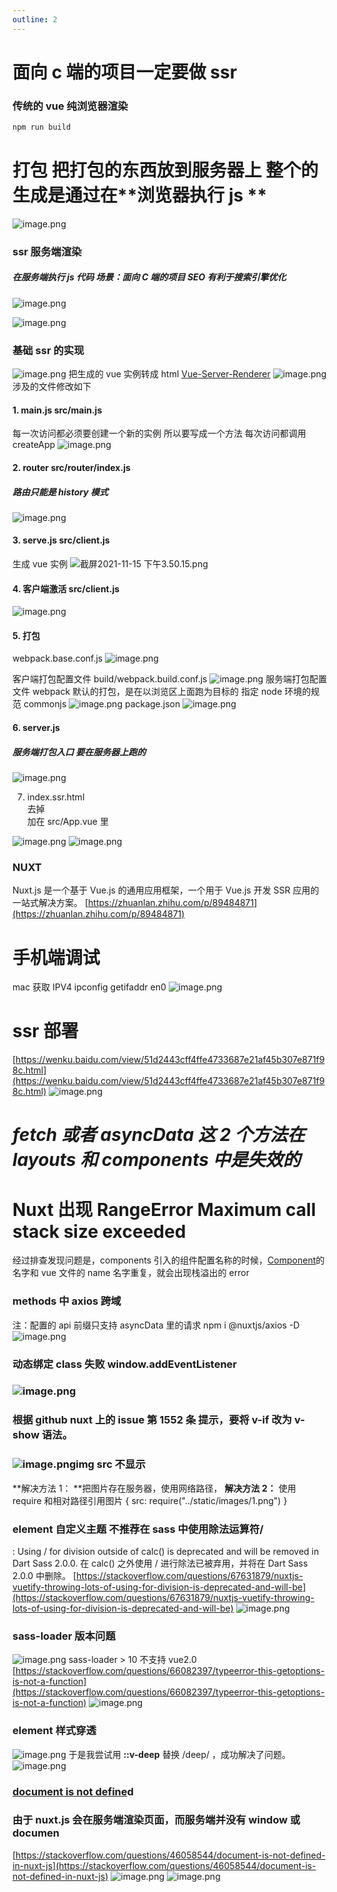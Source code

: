 ```yaml
---
outline: 2
---
```


# 面向 c 端的项目一定要做 ssr

### 传统的 vue 纯浏览器渲染

```js
npm run build
```

# 打包 把打包的东西放到服务器上 整个的生成是通过在**浏览器执行 js **

![image.png](https://cdn.nlark.com/yuque/0/2021/png/292785/1636943800402-17b66feb-fd06-4d1a-8ef0-304733271d6c.png#clientId=u85b1f32b-b9e4-4&from=paste&height=1116&id=ud5687010&name=image.png&originHeight=1116&originWidth=2208&originalType=binary&ratio=1&rotation=0&showTitle=false&size=424226&status=done&style=none&taskId=ueab5097e-b425-4a3f-ab11-a920fd8b1fa&title=&width=2208)

### ssr 服务端渲染

##### 在服务端执行 js 代码 场景：面向 C 端的项目 SEO 有利于搜索引擎优化

![image.png](https://cdn.nlark.com/yuque/0/2021/png/292785/1637293019384-fd2d654b-c2ce-4274-a197-01bcec0c2756.png#clientId=ua55684b8-a44e-4&from=paste&height=1036&id=u685fc1d5&name=image.png&originHeight=1036&originWidth=1992&originalType=binary&ratio=1&rotation=0&showTitle=false&size=269062&status=done&style=none&taskId=u059b8448-9c80-4dc6-b36a-cd4d82495e8&title=&width=1992)

![image.png](https://cdn.nlark.com/yuque/0/2021/png/292785/1636945671674-30427aec-6902-4782-ab5a-373dfd009830.png#clientId=u85b1f32b-b9e4-4&from=paste&height=1092&id=u580c42c6&name=image.png&originHeight=1092&originWidth=2078&originalType=binary&ratio=1&rotation=0&showTitle=false&size=401001&status=done&style=none&taskId=ua3b7a417-0780-4bb6-bc3a-c5ae8204c7e&title=&width=2078)

### 基础 ssr 的实现

![image.png](https://cdn.nlark.com/yuque/0/2021/png/292785/1636963910562-d14dacc8-2b4a-474e-93e2-962cf940b7e5.png#clientId=u53b04b67-98b8-4&from=paste&height=495&id=u2d2b218e&name=image.png&originHeight=495&originWidth=1080&originalType=binary&ratio=1&rotation=0&showTitle=false&size=263596&status=done&style=none&taskId=ua0ccd4a3-cab2-4bf0-a09a-4ebb5027c2c&title=&width=1080)
把生成的 vue 实例转成 html [Vue-Server-Renderer](https://www.cnblogs.com/pengdt/p/12304026.html)
![image.png](https://cdn.nlark.com/yuque/0/2021/png/292785/1636946283437-747a615a-6489-467a-a4a4-7211cd8ac17d.png#clientId=u53b04b67-98b8-4&from=paste&height=674&id=u6eba3481&name=image.png&originHeight=674&originWidth=1406&originalType=binary&ratio=1&rotation=0&showTitle=false&size=593889&status=done&style=none&taskId=u2f6dfde2-cdfb-44bf-a99d-4b714963311&title=&width=1406)
涉及的文件修改如下

#### 1. main.js src/main.js

每一次访问都必须要创建一个新的实例 所以要写成一个方法 每次访问都调用 createApp
![image.png](https://cdn.nlark.com/yuque/0/2021/png/292785/1636961103956-850eac35-77f3-4414-beb3-89586dd606e4.png#clientId=u53b04b67-98b8-4&from=paste&height=622&id=ub1d7e577&name=image.png&originHeight=622&originWidth=796&originalType=binary&ratio=1&rotation=0&showTitle=false&size=452495&status=done&style=none&taskId=uac4f44da-917f-42ae-ae85-3d0acc66f89&title=&width=796)

#### 2. router src/router/index.js

##### 路由只能是 history 模式

![image.png](https://cdn.nlark.com/yuque/0/2021/png/292785/1636947137537-bdf1db66-d02b-4772-8d71-fd4253206f2e.png#clientId=u53b04b67-98b8-4&from=paste&height=703&id=ub53f80e4&name=image.png&originHeight=972&originWidth=906&originalType=binary&ratio=1&rotation=0&showTitle=false&size=532522&status=done&style=none&taskId=u5679f3e9-2fe3-4622-8d66-f3f635e84f0&title=&width=655)

#### 3. serve.js src/client.js

生成 vue 实例
![截屏2021-11-15 下午3.50.15.png](https://cdn.nlark.com/yuque/0/2021/png/292785/1636962629712-4a129522-b013-453a-9d65-14ebb0bebcab.png#clientId=u53b04b67-98b8-4&from=drop&id=ucbbc61ac&name=%E6%88%AA%E5%B1%8F2021-11-15%20%E4%B8%8B%E5%8D%883.50.15.png&originHeight=518&originWidth=936&originalType=binary&ratio=1&rotation=0&showTitle=false&size=330728&status=done&style=none&taskId=u0f6d1c3d-d6cd-42f1-84d5-477a007bda5&title=)

#### 4. 客户端激活 src/client.js

![image.png](https://cdn.nlark.com/yuque/0/2021/png/292785/1636962694217-dfcb049d-459b-4164-b0f8-a3205f11bdf7.png#clientId=u53b04b67-98b8-4&from=paste&height=376&id=u4c8305bd&name=image.png&originHeight=376&originWidth=896&originalType=binary&ratio=1&rotation=0&showTitle=false&size=219793&status=done&style=none&taskId=u4aeb0231-ee11-4f51-b162-f3120ea5be3&title=&width=896)

#### 5. 打包

webpack.base.conf.js
![image.png](https://cdn.nlark.com/yuque/0/2021/png/292785/1637128199972-c9d12b3d-8d3b-4f1b-b93d-a1519d3cd2cd.png#clientId=u59c3d412-293d-4&from=paste&height=492&id=u72374252&name=image.png&originHeight=492&originWidth=850&originalType=binary&ratio=1&rotation=0&showTitle=false&size=328300&status=done&style=none&taskId=u2fa8121a-9696-47fd-af03-4efd53bb499&title=&width=850)

客户端打包配置文件 build/webpack.build.conf.js
![image.png](https://cdn.nlark.com/yuque/0/2021/png/292785/1637128356665-e8a89d42-7683-4d30-841e-3591e14c979e.png#clientId=u59c3d412-293d-4&from=paste&height=394&id=u37c76d3e&name=image.png&originHeight=394&originWidth=889&originalType=binary&ratio=1&rotation=0&showTitle=false&size=232446&status=done&style=none&taskId=ud99cd7bc-821f-4a9f-abae-9215812566b&title=&width=889)
服务端打包配置文件
webpack 默认的打包，是在以浏览区上面跑为目标的 指定 node 环境的规范 commonjs
![image.png](https://cdn.nlark.com/yuque/0/2021/png/292785/1637128516413-cf3620bd-bfc7-48f7-baa3-3e133c14be54.png#clientId=u59c3d412-293d-4&from=paste&height=448&id=u06997bf6&name=image.png&originHeight=448&originWidth=885&originalType=binary&ratio=1&rotation=0&showTitle=false&size=282388&status=done&style=none&taskId=u815327f4-e5ac-4c78-b321-3870003aa7e&title=&width=885)
package.json
![image.png](https://cdn.nlark.com/yuque/0/2021/png/292785/1637128543684-0ff33175-24a0-497f-bf18-99bbebfc6064.png#clientId=u59c3d412-293d-4&from=paste&height=502&id=u75737ab8&name=image.png&originHeight=502&originWidth=946&originalType=binary&ratio=1&rotation=0&showTitle=false&size=358058&status=done&style=none&taskId=u5dc18888-a4fe-4375-a285-a7578365b7c&title=&width=946)

#### 6. server.js

##### 服务端打包入口 要在服务器上跑的

![image.png](https://cdn.nlark.com/yuque/0/2021/png/292785/1637129834748-79a89aa4-8568-4a07-94b1-03d736d9060e.png#clientId=u79024e49-f0fd-4&from=paste&height=549&id=u1a59008d&name=image.png&originHeight=549&originWidth=1022&originalType=binary&ratio=1&rotation=0&showTitle=false&size=398259&status=done&style=none&taskId=u85afe642-e1f7-406f-8982-c35c44b9e63&title=&width=1022)

7. index.ssr.html <div id="app"></div>去掉 <div id="app"></div>加在 src/App.vue 里

![image.png](https://cdn.nlark.com/yuque/0/2021/png/292785/1637129351895-f7817367-aa84-4964-a78f-9209f0c8d9da.png#clientId=u59c3d412-293d-4&from=paste&height=580&id=u1105e38c&name=image.png&originHeight=580&originWidth=1049&originalType=binary&ratio=1&rotation=0&showTitle=false&size=227893&status=done&style=none&taskId=u78d49121-a424-4cec-92c5-c477d146406&title=&width=1049)
![image.png](https://cdn.nlark.com/yuque/0/2021/png/292785/1637130069102-408f577e-c721-4063-a360-e6c772affd5b.png#clientId=u79024e49-f0fd-4&from=paste&height=467&id=u46dd16fc&name=image.png&originHeight=467&originWidth=852&originalType=binary&ratio=1&rotation=0&showTitle=false&size=217822&status=done&style=none&taskId=uef60f74a-76ac-49f4-ab4e-6117c498711&title=&width=852)

### NUXT

Nuxt.js 是一个基于 Vue.js 的通用应用框架，一个用于 Vue.js 开发 SSR 应用的一站式解决方案。
[https://zhuanlan.zhihu.com/p/89484871](https://zhuanlan.zhihu.com/p/89484871)

# 手机端调试

mac 获取 IPV4
ipconfig getifaddr en0
![image.png](https://cdn.nlark.com/yuque/0/2022/png/292785/1651561270979-b7dd39ab-a557-468d-af38-345556854abc.png#clientId=u3edb182b-eea9-4&from=paste&height=470&id=uf9d479ab&name=image.png&originHeight=940&originWidth=1434&originalType=binary&ratio=1&rotation=0&showTitle=false&size=130905&status=done&style=none&taskId=u3e056f62-422d-4eed-a2cf-fb87be77197&title=&width=717)

#

# ssr 部署

[https://wenku.baidu.com/view/51d2443cff4ffe4733687e21af45b307e871f98c.html](https://wenku.baidu.com/view/51d2443cff4ffe4733687e21af45b307e871f98c.html)
![image.png](https://cdn.nlark.com/yuque/0/2022/png/292785/1650622262276-94ac0226-9447-4014-b115-a2fba466c57e.png#clientId=uc0ebab56-7fa7-4&from=paste&height=214&id=ube6316f3&name=image.png&originHeight=214&originWidth=1124&originalType=binary&ratio=1&rotation=0&showTitle=false&size=81040&status=done&style=none&taskId=u9b609975-586c-4b18-9878-9814f4bd70e&title=&width=1124)

# _fetch 或者 asyncData 这 2 个方法在 layouts 和 components 中是失效的_

# Nuxt 出现 RangeError Maximum call stack size exceeded

经过排查发现问题是，components 引入的组件配置名称的时候，[Component](https://so.csdn.net/so/search?q=Component&spm=1001.2101.3001.7020)的名字和 vue 文件的 name 名字重复，就会出现栈溢出的 error

### methods 中 axios 跨域

注：配置的 api 前缀只支持 asyncData 里的请求
npm i @nuxtjs/axios -D
![image.png](https://cdn.nlark.com/yuque/0/2022/png/292785/1650506382957-b192af5b-083f-4afe-bf98-d0bf157eeb02.png#clientId=ue971133e-f02d-4&from=paste&height=734&id=uaede373c&name=image.png&originHeight=734&originWidth=1656&originalType=binary&ratio=1&rotation=0&showTitle=false&size=216217&status=done&style=none&taskId=u455d611c-3b56-47bb-972a-8fb07fd8a94&title=&width=1656)

### 动态绑定 class 失败 window.addEventListener

### ![image.png](https://cdn.nlark.com/yuque/0/2022/png/292785/1650278973042-90874029-5db9-4b60-b6d5-ab1808f1c08e.png#clientId=u00b6b9fb-fe0c-4&from=paste&height=1350&id=u625acf6e&name=image.png&originHeight=1350&originWidth=1338&originalType=binary&ratio=1&rotation=0&showTitle=false&size=520647&status=done&style=none&taskId=u6062cf3c-aba1-44b2-8664-03dc17ea778&title=&width=1338)

### 根据 github nuxt 上的 issue 第 1552 条 提示，要将 v-if 改为 v-show 语法。

### ![image.png](https://cdn.nlark.com/yuque/0/2022/png/292785/1650273585315-e9750325-8c8b-4c03-8c53-5e3b92e9dcde.png#clientId=ub57f7d44-3988-4&from=paste&height=324&id=ua80a928f&name=image.png&originHeight=324&originWidth=3508&originalType=binary&ratio=1&rotation=0&showTitle=false&size=303199&status=done&style=none&taskId=uaa1b2d5a-f022-46b2-be9d-4d468ae3c28&title=&width=3508)img src 不显示

**解决方法 1：
**把图片存在服务器，使用网络路径，
**解决方法 2：**
使用 require 和相对路径引用图片
{ src: require("../static/images/1.png") }

### element 自定义主题 不推荐在 sass 中使用除法运算符/

: Using / for division outside of calc() is deprecated and will be removed in Dart Sass 2.0.0.
在 calc() 之外使用 / 进行除法已被弃用，并将在 Dart Sass 2.0.0 中删除。
[https://stackoverflow.com/questions/67631879/nuxtjs-vuetify-throwing-lots-of-using-for-division-is-deprecated-and-will-be](https://stackoverflow.com/questions/67631879/nuxtjs-vuetify-throwing-lots-of-using-for-division-is-deprecated-and-will-be)
![image.png](https://cdn.nlark.com/yuque/0/2022/png/292785/1647319750522-d01ba091-e700-42da-9077-25c72d855687.png#clientId=u1bad42e8-d29d-4&from=paste&height=611&id=u5d842c30&name=image.png&originHeight=1222&originWidth=1164&originalType=binary&ratio=1&rotation=0&showTitle=false&size=407282&status=done&style=none&taskId=u208d4e70-7e7e-4889-9ac0-be5ee796190&title=&width=582)

### sass-loader 版本问题

![image.png](https://cdn.nlark.com/yuque/0/2022/png/292785/1647318064293-163619f8-1ee8-4b83-8c9a-3034a595ce95.png#clientId=uc84be5f8-8167-4&from=paste&height=370&id=u93e7e41a&name=image.png&originHeight=740&originWidth=1386&originalType=binary&ratio=1&rotation=0&showTitle=false&size=88052&status=done&style=none&taskId=uc3eab07b-0447-4d3a-a4f6-8ce7efe2b32&title=&width=693)
sass-loader > 10 不支持 vue2.0
[https://stackoverflow.com/questions/66082397/typeerror-this-getoptions-is-not-a-function](https://stackoverflow.com/questions/66082397/typeerror-this-getoptions-is-not-a-function)
![image.png](https://cdn.nlark.com/yuque/0/2022/png/292785/1647318736729-bc0d9e34-c8e1-494f-9194-c22d688ea792.png#clientId=uc84be5f8-8167-4&from=paste&height=269&id=u255c304b&name=image.png&originHeight=538&originWidth=1576&originalType=binary&ratio=1&rotation=0&showTitle=false&size=90234&status=done&style=none&taskId=uc57d7419-ed21-4d9f-8320-f864b8ce680&title=&width=788)

### element 样式穿透

![image.png](https://cdn.nlark.com/yuque/0/2022/png/292785/1647318483727-ca16d9a8-ec79-46fe-ae95-3489e00e6bb9.png#clientId=uc84be5f8-8167-4&from=paste&height=70&id=u5445dd54&name=image.png&originHeight=140&originWidth=1492&originalType=binary&ratio=1&rotation=0&showTitle=false&size=132993&status=done&style=none&taskId=u03d8c626-d9dd-4376-90a8-05474b8acdc&title=&width=746)
于是我尝试用 **::v-deep** 替换 /deep/ ，成功解决了问题。
![image.png](https://cdn.nlark.com/yuque/0/2022/png/292785/1647318413985-bbc04f93-dc8a-4cd9-96ee-9f0f89dc9559.png#clientId=uc84be5f8-8167-4&from=paste&height=178&id=ud575ce30&name=image.png&originHeight=228&originWidth=730&originalType=binary&ratio=1&rotation=0&showTitle=false&size=44525&status=done&style=none&taskId=uf2f1f03b-e8de-485c-90da-82a5beb59cb&title=&width=570)

### [document is not define](https://stackoverflow.com/questions/46058544/document-is-not-defined-in-nuxt-js)d

### 由于 nuxt.js 会在服务端渲染页面，而服务端并没有 window 或 documen

[https://stackoverflow.com/questions/46058544/document-is-not-defined-in-nuxt-js](https://stackoverflow.com/questions/46058544/document-is-not-defined-in-nuxt-js)
![image.png](https://cdn.nlark.com/yuque/0/2022/png/292785/1650453007623-4c33d334-7bca-4e84-a17e-623bc36c025a.png#clientId=u75d33a12-5762-4&from=paste&height=1314&id=ub5da26aa&name=image.png&originHeight=1314&originWidth=1612&originalType=binary&ratio=1&rotation=0&showTitle=false&size=587069&status=done&style=none&taskId=ud3975e5e-6f81-49ad-9442-e2e7838f646&title=&width=1612)
![image.png](https://cdn.nlark.com/yuque/0/2022/png/292785/1647318629137-171ec8a4-f4cd-472a-a6a7-14e475a90a39.png#clientId=uc84be5f8-8167-4&from=paste&height=387&id=uf5c63ff9&name=image.png&originHeight=774&originWidth=1214&originalType=binary&ratio=1&rotation=0&showTitle=false&size=285316&status=done&style=none&taskId=uc8800df3-081b-4b60-b2c8-518144c4d02&title=&width=607)

```

```

